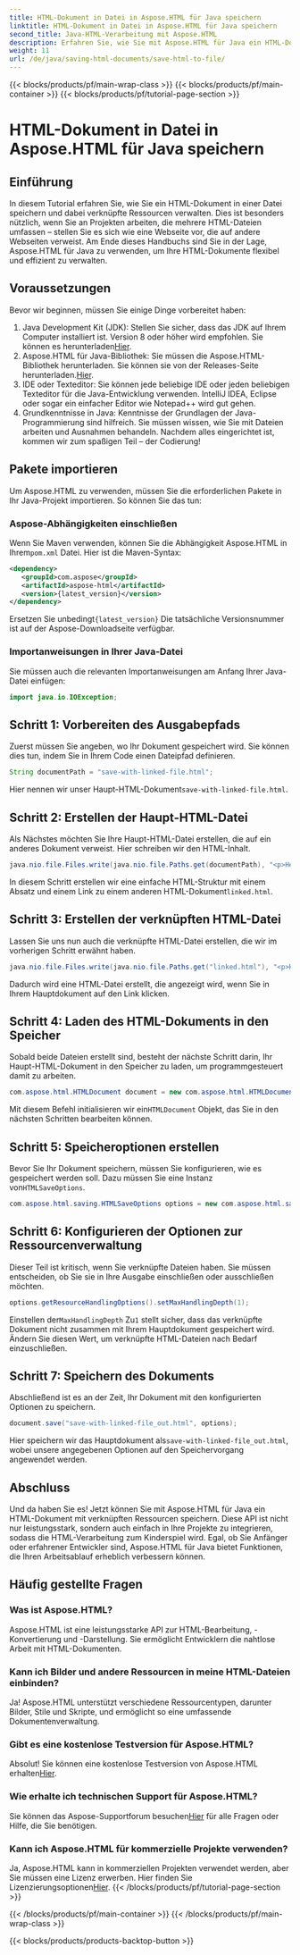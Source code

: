 ```yaml
---
title: HTML-Dokument in Datei in Aspose.HTML für Java speichern
linktitle: HTML-Dokument in Datei in Aspose.HTML für Java speichern
second_title: Java-HTML-Verarbeitung mit Aspose.HTML
description: Erfahren Sie, wie Sie mit Aspose.HTML für Java ein HTML-Dokument in einer Datei speichern – ideal für die einfache Handhabung mehrerer verknüpfter Ressourcen.
weight: 11
url: /de/java/saving-html-documents/save-html-to-file/
---
```


{{< blocks/products/pf/main-wrap-class >}}
{{< blocks/products/pf/main-container >}}
{{< blocks/products/pf/tutorial-page-section >}}

# HTML-Dokument in Datei in Aspose.HTML für Java speichern

## Einführung
In diesem Tutorial erfahren Sie, wie Sie ein HTML-Dokument in einer Datei speichern und dabei verknüpfte Ressourcen verwalten. Dies ist besonders nützlich, wenn Sie an Projekten arbeiten, die mehrere HTML-Dateien umfassen – stellen Sie es sich wie eine Webseite vor, die auf andere Webseiten verweist. Am Ende dieses Handbuchs sind Sie in der Lage, Aspose.HTML für Java zu verwenden, um Ihre HTML-Dokumente flexibel und effizient zu verwalten.
## Voraussetzungen
Bevor wir beginnen, müssen Sie einige Dinge vorbereitet haben:
1.  Java Development Kit (JDK): Stellen Sie sicher, dass das JDK auf Ihrem Computer installiert ist. Version 8 oder höher wird empfohlen. Sie können es herunterladen[Hier](https://www.oracle.com/java/technologies/javase-jdk11-downloads.html).
2.  Aspose.HTML für Java-Bibliothek: Sie müssen die Aspose.HTML-Bibliothek herunterladen. Sie können sie von der Releases-Seite herunterladen.[Hier](https://releases.aspose.com/html/java/).
3. IDE oder Texteditor: Sie können jede beliebige IDE oder jeden beliebigen Texteditor für die Java-Entwicklung verwenden. IntelliJ IDEA, Eclipse oder sogar ein einfacher Editor wie Notepad++ wird gut gehen.
4. Grundkenntnisse in Java: Kenntnisse der Grundlagen der Java-Programmierung sind hilfreich. Sie müssen wissen, wie Sie mit Dateien arbeiten und Ausnahmen behandeln.
Nachdem alles eingerichtet ist, kommen wir zum spaßigen Teil – der Codierung!
## Pakete importieren
Um Aspose.HTML zu verwenden, müssen Sie die erforderlichen Pakete in Ihr Java-Projekt importieren. So können Sie das tun:
### Aspose-Abhängigkeiten einschließen
 Wenn Sie Maven verwenden, können Sie die Abhängigkeit Aspose.HTML in Ihrem`pom.xml` Datei. Hier ist die Maven-Syntax:
```xml
<dependency>
   <groupId>com.aspose</groupId>
   <artifactId>aspose-html</artifactId>
   <version>{latest_version}</version>
</dependency>
```
 Ersetzen Sie unbedingt`{latest_version}` Die tatsächliche Versionsnummer ist auf der Aspose-Downloadseite verfügbar.
### Importanweisungen in Ihrer Java-Datei
Sie müssen auch die relevanten Importanweisungen am Anfang Ihrer Java-Datei einfügen:
```java
import java.io.IOException;
```

## Schritt 1: Vorbereiten des Ausgabepfads
Zuerst müssen Sie angeben, wo Ihr Dokument gespeichert wird. Sie können dies tun, indem Sie in Ihrem Code einen Dateipfad definieren.
```java
String documentPath = "save-with-linked-file.html";
```
 Hier nennen wir unser Haupt-HTML-Dokument`save-with-linked-file.html`.
## Schritt 2: Erstellen der Haupt-HTML-Datei
Als Nächstes möchten Sie Ihre Haupt-HTML-Datei erstellen, die auf ein anderes Dokument verweist. Hier schreiben wir den HTML-Inhalt.
```java
java.nio.file.Files.write(java.nio.file.Paths.get(documentPath), "<p>Hello World!</p><a href='linked.html'>linked file</a>".getBytes());
```
 In diesem Schritt erstellen wir eine einfache HTML-Struktur mit einem Absatz und einem Link zu einem anderen HTML-Dokument`linked.html`.
## Schritt 3: Erstellen der verknüpften HTML-Datei
Lassen Sie uns nun auch die verknüpfte HTML-Datei erstellen, die wir im vorherigen Schritt erwähnt haben.
```java
java.nio.file.Files.write(java.nio.file.Paths.get("linked.html"), "<p>Hello linked file!</p>".getBytes());
```
Dadurch wird eine HTML-Datei erstellt, die angezeigt wird, wenn Sie in Ihrem Hauptdokument auf den Link klicken.
## Schritt 4: Laden des HTML-Dokuments in den Speicher
Sobald beide Dateien erstellt sind, besteht der nächste Schritt darin, Ihr Haupt-HTML-Dokument in den Speicher zu laden, um programmgesteuert damit zu arbeiten.
```java
com.aspose.html.HTMLDocument document = new com.aspose.html.HTMLDocument(documentPath);
```
 Mit diesem Befehl initialisieren wir ein`HTMLDocument` Objekt, das Sie in den nächsten Schritten bearbeiten können.
## Schritt 5: Speicheroptionen erstellen
Bevor Sie Ihr Dokument speichern, müssen Sie konfigurieren, wie es gespeichert werden soll. Dazu müssen Sie eine Instanz von`HTMLSaveOptions`.
```java
com.aspose.html.saving.HTMLSaveOptions options = new com.aspose.html.saving.HTMLSaveOptions();
```
## Schritt 6: Konfigurieren der Optionen zur Ressourcenverwaltung
Dieser Teil ist kritisch, wenn Sie verknüpfte Dateien haben. Sie müssen entscheiden, ob Sie sie in Ihre Ausgabe einschließen oder ausschließen möchten. 
```java
options.getResourceHandlingOptions().setMaxHandlingDepth(1);
```
 Einstellen der`MaxHandlingDepth` Zu`1` stellt sicher, dass das verknüpfte Dokument nicht zusammen mit Ihrem Hauptdokument gespeichert wird. Ändern Sie diesen Wert, um verknüpfte HTML-Dateien nach Bedarf einzuschließen.
## Schritt 7: Speichern des Dokuments
Abschließend ist es an der Zeit, Ihr Dokument mit den konfigurierten Optionen zu speichern.
```java
document.save("save-with-linked-file_out.html", options);
```
 Hier speichern wir das Hauptdokument als`save-with-linked-file_out.html`, wobei unsere angegebenen Optionen auf den Speichervorgang angewendet werden.
## Abschluss
Und da haben Sie es! Jetzt können Sie mit Aspose.HTML für Java ein HTML-Dokument mit verknüpften Ressourcen speichern. Diese API ist nicht nur leistungsstark, sondern auch einfach in Ihre Projekte zu integrieren, sodass die HTML-Verarbeitung zum Kinderspiel wird. Egal, ob Sie Anfänger oder erfahrener Entwickler sind, Aspose.HTML für Java bietet Funktionen, die Ihren Arbeitsablauf erheblich verbessern können.
## Häufig gestellte Fragen
### Was ist Aspose.HTML?  
Aspose.HTML ist eine leistungsstarke API zur HTML-Bearbeitung, -Konvertierung und -Darstellung. Sie ermöglicht Entwicklern die nahtlose Arbeit mit HTML-Dokumenten.
### Kann ich Bilder und andere Ressourcen in meine HTML-Dateien einbinden?  
Ja! Aspose.HTML unterstützt verschiedene Ressourcentypen, darunter Bilder, Stile und Skripte, und ermöglicht so eine umfassende Dokumentenverwaltung.
### Gibt es eine kostenlose Testversion für Aspose.HTML?  
 Absolut! Sie können eine kostenlose Testversion von Aspose.HTML erhalten[Hier](https://releases.aspose.com/).
### Wie erhalte ich technischen Support für Aspose.HTML?  
 Sie können das Aspose-Supportforum besuchen[Hier](https://forum.aspose.com/c/html/29) für alle Fragen oder Hilfe, die Sie benötigen.
### Kann ich Aspose.HTML für kommerzielle Projekte verwenden?  
Ja, Aspose.HTML kann in kommerziellen Projekten verwendet werden, aber Sie müssen eine Lizenz erwerben. Hier finden Sie Lizenzierungsoptionen[Hier](https://purchase.aspose.com/buy).
{{< /blocks/products/pf/tutorial-page-section >}}

{{< /blocks/products/pf/main-container >}}
{{< /blocks/products/pf/main-wrap-class >}}

{{< blocks/products/products-backtop-button >}}
